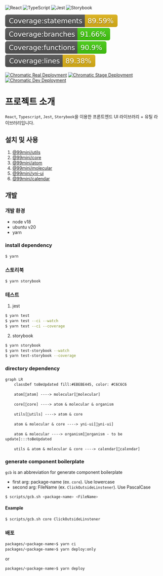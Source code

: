![React](https://img.shields.io/badge/react-%2320232a.svg?style=for-the-badge&logo=react&logoColor=%2361DAFB)
![TypeScript](https://img.shields.io/badge/typescript-%23007ACC.svg?style=for-the-badge&logo=typescript&logoColor=white)
![Jest](https://img.shields.io/badge/-jest-%23C21325?style=for-the-badge&logo=jest&logoColor=white)
![Storybook](https://img.shields.io/badge/-Storybook-FF4785?style=for-the-badge&logo=storybook&logoColor=white)

<div>
    <img src="./.badges/badge-statements.svg" />
    <img src="./.badges/badge-branches.svg" />
    <img src="./.badges/badge-functions.svg" />
    <img src="./.badges/badge-lines.svg" />
</div>

[![Chromatic Real Deployment](https://github.com/99mini/frontend-libraries/actions/workflows/deploy-real.yaml/badge.svg)](https://github.com/99mini/frontend-libraries/actions/workflows/deploy-real.yaml)
[![Chromatic Stage Deployment](https://github.com/99mini/frontend-libraries/actions/workflows/deploy-stage.yaml/badge.svg)](https://github.com/99mini/frontend-libraries/actions/workflows/deploy-stage.yaml)
[![Chromatic Dev Deployment](https://github.com/99mini/frontend-libraries/actions/workflows/deploy-dev.yaml/badge.svg)](https://github.com/99mini/frontend-libraries/actions/workflows/deploy-dev.yaml)

# 프로젝트 소개

`React`, `Typescript`, `Jest`, `Storybook`을 이용한 프론트엔드 UI 라이브러리 + 유틸 라이브러리입니다.

## 설치 및 사용

1. [@99mini/utils](https://github.com/99mini/frontend-libraries/blob/main/packages/utils/README.md)
2. [@99mini/core](https://github.com/99mini/frontend-libraries/blob/main/packages/core/README.md)
3. [@99mini/atom](https://github.com/99mini/frontend-libraries/blob/main/packages/atom/README.md)
4. [@99mini/molecular](https://github.com/99mini/frontend-libraries/blob/main/packages/molecular/README.md)
5. [@99mini/yni-ui](https://github.com/99mini/frontend-libraries/blob/main/packages/yni-ui/README.md)
6. [@99mini/calendar](https://github.com/99mini/frontend-libraries/blob/main/packages/calendar/README.md)

## 개발

### 개발 환경

- node v18
- ubuntu v20
- yarn

### install dependency

```bash
$ yarn
```

### 스토리북

```bash
$ yarn storybook
```

### 테스트

1. jest

```bash
$ yarn test
$ yarn test --ci --watch
$ yarn test --ci --coverage
```

2. storybook

```bash
$ yarn storybook
$ yarn test-storybook --watch
$ yarn test-storybook --coverage
```

### directory dependency

```mermaid
graph LR
    classDef toBeUpdated fill:#EBEBE445, color: #C6C6C6

    atom[📁atom] ----> molecular[📁molecular]

    core[📁core] ----> atom & molecular & organism

    utils[📁utils] ----> atom & core

    atom & molecular & core ----> yni-ui[📁yni-ui]

    atom & molecular ----> organism[📁organism - to be update]:::toBeUpdated

    utils & atom & molecular & core ----> calendar[📁calendar]
```

### generate component boilerplate

`gcb` is an abbreviation for generate component boilerplate

- first arg: package-name (ex. `core`). Use lowercase
- second arg: FileName (ex. `ClickOutsideLinstener`). Use PascalCase

```bash
$ scripts/gcb.sh <package-name> <FileName>
```

#### Example

```bash
$ scripts/gcb.sh core ClickOutsideLinstener
```

### 배포

```bash
packages/<package-name>$ yarn ci
packages/<package-name>$ yarn deploy:only
```

or

```bash
packages/<package-name>$ yarn deploy
```
